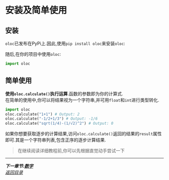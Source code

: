 # 安装及简单使用  

## 安装  

`oloc`已发布在PyPi上.因此,使用`pip install oloc`来安装`oloc`:  

随后,在你的项目中使用`oloc`:  
```python
import oloc
```

## 简单使用  

**使用`oloc.calculate()`执行运算**.函数的参数即为你的计算式.  
在简单的使用中,你可以将结果视为一个字符串,并可用`float`和`int`进行类型转化.  

```python
import oloc
oloc.calculate("1+1") # Output: 2
oloc.calculate("-1/2+1/3") # Output: -1/6
oloc.calculate("sqrt(1/4)-(1/√2)^2") # Output: 0
```

如果你想要获取逐步的计算结果,访问`oloc.calculate()`返回的结果的`result`属性即可.其是一个字符串列表,包含正序的逐步计算结果.  

> 在继续阅读详细教程前,你可以先根据直觉动手尝试一下  

---  
***下一章节:[数字](数字.md)***  
*[返回目录](使用教程目录.md)*  
